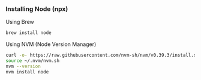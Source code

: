 ### Installing Node (npx)

Using Brew

```sh
brew install node
```

Using NVM (Node Version Manager)

```sh
curl -o- https://raw.githubusercontent.com/nvm-sh/nvm/v0.39.3/install.sh | bash
source ~/.nvm/nvm.sh
nvm --version
nvm install node
```
